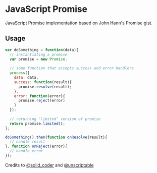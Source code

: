 JavaScript Promise
=======

JavaScript Promise implementation based on John Hann's Promise [gist](https://gist.github.com/3281076/16dcb54a693e87965438e0de66e8d732c9334e1d). 

Usage
-----

```javascript
var doSomething = function(data){
  // instantiating a promise
  var promise = new Promise;
  
  // some function that accepts success and error handlers
  process({
    data: data,
    success: function(result){
      promise.resolve(result);
    },
    error: function(error){
      promise.reject(error)
    }
  });
  
  // returning 'limited' version of promise
  return promise.limited();
};

doSomething().then(function onResolve(result){
  // handle result
}, function onReject(error){
  // handle error
});
```

Credits to [@solid_coder](https://twitter.com/unscriptable) and [@unscriptable](https://twitter.com/unscriptable)